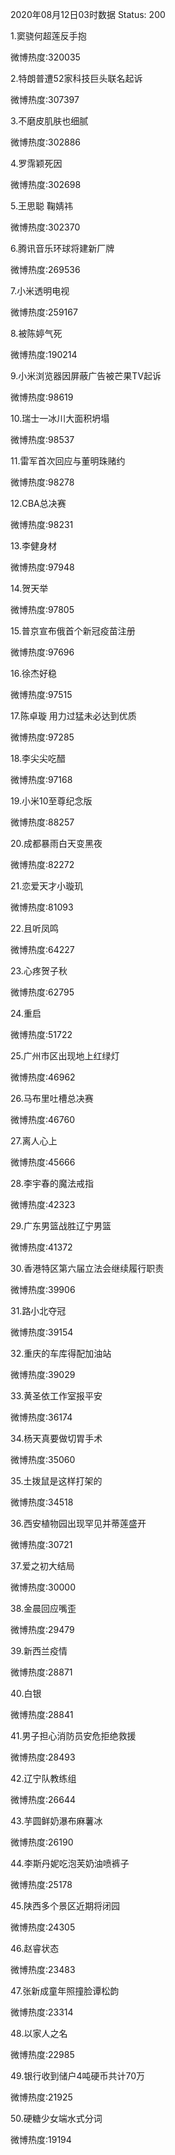 2020年08月12日03时数据
Status: 200

1.窦骁何超莲反手抱

微博热度:320035

2.特朗普遭52家科技巨头联名起诉

微博热度:307397

3.不磨皮肌肤也细腻

微博热度:302886

4.罗霈颖死因

微博热度:302698

5.王思聪 鞠婧祎

微博热度:302370

6.腾讯音乐环球将建新厂牌

微博热度:269536

7.小米透明电视

微博热度:259167

8.被陈婷气死

微博热度:190214

9.小米浏览器因屏蔽广告被芒果TV起诉

微博热度:98619

10.瑞士一冰川大面积坍塌

微博热度:98537

11.雷军首次回应与董明珠赌约

微博热度:98278

12.CBA总决赛

微博热度:98231

13.李健身材

微博热度:97948

14.贺天举

微博热度:97805

15.普京宣布俄首个新冠疫苗注册

微博热度:97696

16.徐杰好稳

微博热度:97515

17.陈卓璇 用力过猛未必达到优质

微博热度:97285

18.李尖尖吃醋

微博热度:97168

19.小米10至尊纪念版

微博热度:88257

20.成都暴雨白天变黑夜

微博热度:82272

21.恋爱天才小璇玑

微博热度:81093

22.且听凤鸣

微博热度:64227

23.心疼贺子秋

微博热度:62795

24.重启

微博热度:51722

25.广州市区出现地上红绿灯

微博热度:46962

26.马布里吐槽总决赛

微博热度:46760

27.离人心上

微博热度:45666

28.李宇春的魔法戒指

微博热度:42323

29.广东男篮战胜辽宁男篮

微博热度:41372

30.香港特区第六届立法会继续履行职责

微博热度:39906

31.路小北夺冠

微博热度:39154

32.重庆的车库得配加油站

微博热度:39029

33.黄圣依工作室报平安

微博热度:36174

34.杨天真要做切胃手术

微博热度:35060

35.土拨鼠是这样打架的

微博热度:34518

36.西安植物园出现罕见并蒂莲盛开

微博热度:30721

37.爱之初大结局

微博热度:30000

38.金晨回应嘴歪

微博热度:29479

39.新西兰疫情

微博热度:28871

40.白银

微博热度:28841

41.男子担心消防员安危拒绝救援

微博热度:28493

42.辽宁队教练组

微博热度:26644

43.芋圆鲜奶瀑布麻薯冰

微博热度:26190

44.李斯丹妮吃泡芙奶油喷裤子

微博热度:25178

45.陕西多个景区近期将闭园

微博热度:24305

46.赵睿状态

微博热度:23483

47.张新成童年照撞脸谭松韵

微博热度:23314

48.以家人之名

微博热度:22985

49.银行收到储户4吨硬币共计70万

微博热度:21925

50.硬糖少女端水式分词

微博热度:19194

